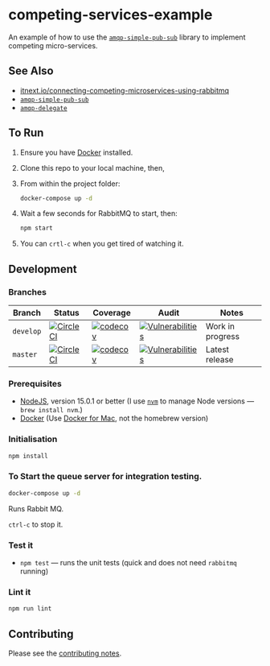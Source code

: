 # competing-services-example

An example of how to use the [`amqp-simple-pub-sub`](https://github.com/davesag/amqp-simple-pub-sub) library to implement competing micro-services.

## See Also

- [itnext.io/connecting-competing-microservices-using-rabbitmq](https://itnext.io/connecting-competing-microservices-using-rabbitmq-28e5269861b6)
- [`amqp-simple-pub-sub`](https://github.com/davesag/amqp-simple-pub-sub)
- [`amqp-delegate`](https://github.com/davesag/amqp-delegate)

## To Run

1. Ensure you have [Docker](https://www.docker.com) installed.
2. Clone this repo to your local machine, then,
3. From within the project folder:

   ```sh
   docker-compose up -d
   ```

4. Wait a few seconds for RabbitMQ to start, then:

   ```sh
   npm start
   ```

5. You can `crtl-c` when you get tired of watching it.

## Development

### Branches

<!-- prettier-ignore -->
| Branch | Status | Coverage | Audit | Notes |
| ------ | ------ | -------- | ----- | ----- |
| `develop` | [![CircleCI](https://circleci.com/gh/davesag/competing-services-example/tree/develop.svg?style=svg)](https://circleci.com/gh/davesag/competing-services-example/tree/develop) |  [![codecov](https://codecov.io/gh/davesag/competing-services-example/branch/develop/graph/badge.svg)](https://codecov.io/gh/davesag/competing-services-example) | [![Vulnerabilities](https://snyk.io/test/github/davesag/competing-services-example/develop/badge.svg)](https://snyk.io/test/github/davesag/competing-services-example/develop) | Work in progress |
| `master` | [![CircleCI](https://circleci.com/gh/davesag/competing-services-example/tree/master.svg?style=svg)](https://circleci.com/gh/davesag/competing-services-example/tree/master) |  [![codecov](https://codecov.io/gh/davesag/competing-services-example/branch/master/graph/badge.svg)](https://codecov.io/gh/davesag/competing-services-example) | [![Vulnerabilities](https://snyk.io/test/github/davesag/competing-services-example/master/badge.svg)](https://snyk.io/test/github/davesag/competing-services-example/master) | Latest release |

### Prerequisites

- [NodeJS](htps://nodejs.org), version 15.0.1 or better (I use [`nvm`](https://github.com/creationix/nvm) to manage Node versions — `brew install nvm`.)
- [Docker](https://www.docker.com) (Use [Docker for Mac](https://docs.docker.com/docker-for-mac/), not the homebrew version)

### Initialisation

```sh
npm install
```

### To Start the queue server for integration testing.

```sh
docker-compose up -d
```

Runs Rabbit MQ.

`ctrl-c` to stop it.

### Test it

- `npm test` — runs the unit tests (quick and does not need `rabbitmq` running)

### Lint it

```sh
npm run lint
```

## Contributing

Please see the [contributing notes](CONTRIBUTING.md).
